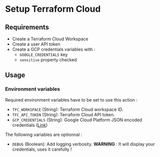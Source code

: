 # Setup Terraform Cloud

## Requirements
- Create a Terraform Cloud Workspace
- Create a user API token
- Create a GCP credentials variables with :
  - `GOOGLE_CREDENTIALS` key
  - `sensitive` property checked

## Usage
### Environment variables
Required environment variables have to be set to use this action :
- `TFC_WORKSPACE` (String): Terraform Cloud workspace ID.
- `TFC_API_TOKEN` (String): Terraform Cloud API token.
- `GCP_CREDENTIALS` (String): Google Cloud Platform JSON encoded credentials ([Link](https://cloud.google.com/docs/authentication/production))

The following variables are optionnal :
- `DEBUG` (Boolean): Add logging verbosity. __WARNING__ : It will display your credentials, uses it carefully !
